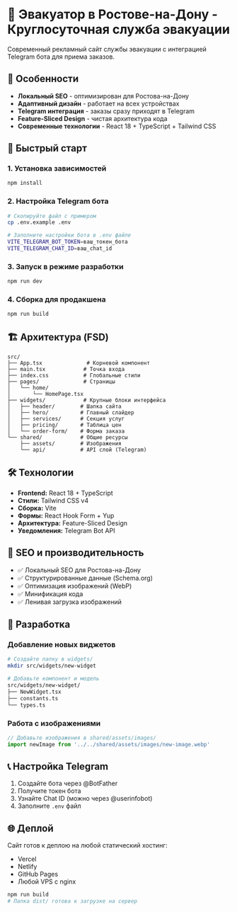 # 🚗 Эвакуатор в Ростове-на-Дону - Круглосуточная служба эвакуации

Современный рекламный сайт службы эвакуации с интеграцией Telegram бота для приема заказов.

## 🎯 Особенности

- **Локальный SEO** - оптимизирован для Ростова-на-Дону
- **Адаптивный дизайн** - работает на всех устройствах  
- **Telegram интеграция** - заказы сразу приходят в Telegram
- **Feature-Sliced Design** - чистая архитектура кода
- **Современные технологии** - React 18 + TypeScript + Tailwind CSS

## 🚀 Быстрый старт

### 1. Установка зависимостей
```bash
npm install
```

### 2. Настройка Telegram бота
```bash
# Скопируйте файл с примером
cp .env.example .env

# Заполните настройки бота в .env файле
VITE_TELEGRAM_BOT_TOKEN=ваш_токен_бота
VITE_TELEGRAM_CHAT_ID=ваш_chat_id
```

### 3. Запуск в режиме разработки
```bash
npm run dev
```

### 4. Сборка для продакшена
```bash
npm run build
```

## 🏗 Архитектура (FSD)

```
src/
├── App.tsx              # Корневой компонент
├── main.tsx            # Точка входа
├── index.css           # Глобальные стили
├── pages/              # Страницы
│   └── home/
│       └── HomePage.tsx
├── widgets/            # Крупные блоки интерфейса
│   ├── header/        # Шапка сайта
│   ├── hero/          # Главный слайдер  
│   ├── services/      # Секция услуг
│   ├── pricing/       # Таблица цен
│   └── order-form/    # Форма заказа
└── shared/            # Общие ресурсы
    ├── assets/        # Изображения
    └── api/           # API слой (Telegram)
```

## 🛠 Технологии

- **Frontend:** React 18 + TypeScript
- **Стили:** Tailwind CSS v4
- **Сборка:** Vite
- **Формы:** React Hook Form + Yup
- **Архитектура:** Feature-Sliced Design
- **Уведомления:** Telegram Bot API

## 📱 SEO и производительность

- ✅ Локальный SEO для Ростова-на-Дону
- ✅ Структурированные данные (Schema.org)
- ✅ Оптимизация изображений (WebP)
- ✅ Минификация кода
- ✅ Ленивая загрузка изображений

## 🔧 Разработка

### Добавление новых виджетов
```bash
# Создайте папку в widgets/
mkdir src/widgets/new-widget

# Добавьте компонент и модель
src/widgets/new-widget/
├── NewWidget.tsx
├── constants.ts
└── types.ts
```

### Работа с изображениями
```typescript
// Добавьте изображения в shared/assets/images/
import newImage from '../../shared/assets/images/new-image.webp'
```

## 📞 Настройка Telegram

1. Создайте бота через @BotFather
2. Получите токен бота
3. Узнайте Chat ID (можно через @userinfobot)
4. Заполните `.env` файл

## 🌐 Деплой

Сайт готов к деплою на любой статический хостинг:
- Vercel
- Netlify  
- GitHub Pages
- Любой VPS с nginx

```bash
npm run build
# Папка dist/ готова к загрузке на сервер
```